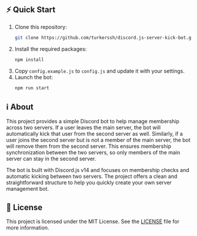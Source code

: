 ## ⚡ Quick Start

1. Clone this repository:
    ```sh
    git clone https://github.com/turkerssh/discord.js-server-kick-bot.git
    ```
2. Install the required packages:
    ```sh
    npm install
    ```
3. Copy `config.example.js` to `config.js` and update it with your settings.
4. Launch the bot:
    ```sh
    npm run start
    ```

## ℹ️ About

This project provides a simple Discord bot to help manage membership across two servers. If a user leaves the main server, the bot will automatically kick that user from the second server as well. Similarly, if a user joins the second server but is not a member of the main server, the bot will remove them from the second server. This ensures membership synchronization between the two servers, so only members of the main server can stay in the second server.

The bot is built with Discord.js v14 and focuses on membership checks and automatic kicking between two servers. The project offers a clean and straightforward structure to help you quickly create your own server management bot.

## 📝 License

This project is licensed under the MIT License. See the [LICENSE](LICENSE) file for more information.
